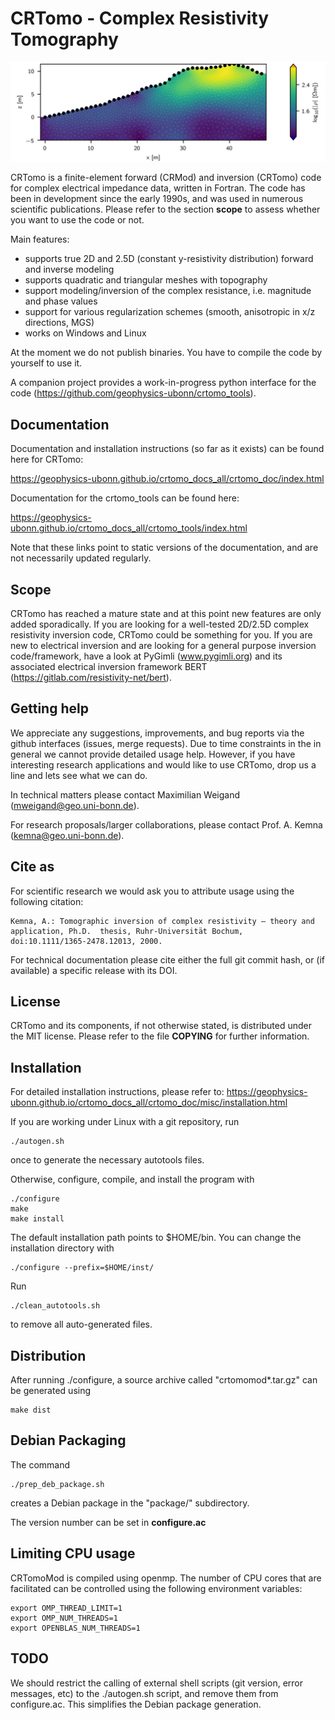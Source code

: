 # CRTomo - Complex Resistivity Tomography

<img src="frontcover/front_inversion1.jpg" />

CRTomo is a finite-element forward (CRMod) and inversion (CRTomo) code for
complex electrical impedance data, written in Fortran. The code has been in
development since the early 1990s, and was used in numerous scientific
publications. Please refer to the section **scope** to assess whether you want
to use the code or not.

Main features:

* supports true 2D and 2.5D (constant y-resistivity distribution) forward and
  inverse modeling
* supports quadratic and triangular meshes with topography
* support modeling/inversion of the complex resistance, i.e. magnitude and
  phase values
* support for various regularization schemes (smooth, anisotropic in x/z
  directions, MGS)
* works on Windows and Linux

At the moment we do not publish binaries. You have to compile the code by
yourself to use it.

A companion project provides a work-in-progress python interface for the code
(https://github.com/geophysics-ubonn/crtomo_tools).

## Documentation

Documentation and installation instructions (so far as it exists) can be found
here for CRTomo:

https://geophysics-ubonn.github.io/crtomo_docs_all/crtomo_doc/index.html

Documentation for the crtomo_tools can be found here:

https://geophysics-ubonn.github.io/crtomo_docs_all/crtomo_tools/index.html

Note that these links point to static versions of the documentation, and are
not necessarily updated regularly.

## Scope

CRTomo has reached a mature state and at this point new features are only added
sporadically. If you are looking for a well-tested 2D/2.5D complex resistivity
inversion code, CRTomo could be something for you. If you are new to electrical
inversion and are looking for a general purpose inversion code/framework, have
a look at PyGimli (www.pygimli.org) and its associated electrical inversion
framework BERT (https://gitlab.com/resistivity-net/bert).

## Getting help

We appreciate any suggestions, improvements, and bug reports via the github
interfaces (issues, merge requests). Due to time constraints in the in general
we cannot provide detailed usage help. However, if you have interesting
research applications and would like to use CRTomo, drop us a line and lets see
what we can do.

In technical matters please contact Maximilian Weigand
(mweigand@geo.uni-bonn.de).

For research proposals/larger collaborations, please contact Prof. A. Kemna
(kemna@geo.uni-bonn.de).


## Cite as

For scientific research we would ask you to attribute usage using the following
citation:

	Kemna, A.: Tomographic inversion of complex resistivity – theory and
	application, Ph.D.  thesis, Ruhr-Universität Bochum,
	doi:10.1111/1365-2478.12013, 2000.

For technical documentation please cite either the full git commit hash, or (if
available) a specific release with its DOI.

## License

CRTomo and its components, if not otherwise stated, is distributed under the
MIT license. Please refer to the file **COPYING** for further information.

## Installation

For detailed installation instructions, please refer to:
https://geophysics-ubonn.github.io/crtomo_docs_all/crtomo_doc/misc/installation.html

If you are working under Linux with a git repository, run

	./autogen.sh

once to generate the necessary autotools files.

Otherwise, configure, compile, and install the program with

	./configure
	make
	make install

The default installation path points to $HOME/bin. You can change the
installation directory with

	./configure --prefix=$HOME/inst/

Run

	./clean_autotools.sh

to remove all auto-generated files.

## Distribution

After running ./configure, a source archive called "crtomomod*.tar.gz" can be
generated using

	make dist

## Debian Packaging

The command

	./prep_deb_package.sh

creates a Debian package in the "package/" subdirectory.

The version number can be set in **configure.ac**

## Limiting CPU usage

CRTomoMod is compiled using openmp. The number of CPU cores that are
facilitated can be controlled using the following environment variables:

	export OMP_THREAD_LIMIT=1
	export OMP_NUM_THREADS=1
	export OPENBLAS_NUM_THREADS=1

## TODO

We should restrict the calling of external shell scripts (git version, error
messages, etc) to the ./autogen.sh script, and remove them from configure.ac.
This simplifies the Debian package generation.

